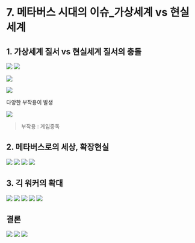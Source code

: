 # 7. 메타버스 시대의 이슈_가상세계 vs 현실세계

## 1. 가상세계 질서 vs 현실세계 질서의 충돌
![](https://velog.velcdn.com/images/planic324/post/639a1d17-aa6a-43ef-b603-0ae5841cd879/image.png)
![](https://velog.velcdn.com/images/planic324/post/549ccf8e-1b2a-4b5e-b4e0-a0290e00cc4c/image.png)

![](https://velog.velcdn.com/images/planic324/post/7c3278c0-40d2-4cca-bf64-388bde0fbf55/image.png)

![](https://velog.velcdn.com/images/planic324/post/534863fb-bca1-4e0b-8bc5-a0863c31763f/image.png)

다양한 부작용이 발생

![](https://velog.velcdn.com/images/planic324/post/c506a2cf-55ae-4b93-93e1-eb8d10de6c08/image.png)

> 부작용 : 게임중독

## 2. 메타버스로의 세상, 확장현실
![](https://velog.velcdn.com/images/planic324/post/5738c92c-af02-42cd-89f6-9cfe04a186b0/image.png)
![](https://velog.velcdn.com/images/planic324/post/de701f0a-df84-47b1-8cb5-b72bea1b6759/image.png)
![](https://velog.velcdn.com/images/planic324/post/146e8b56-8674-43d1-bc2e-142d84086be9/image.png)
![](https://velog.velcdn.com/images/planic324/post/2f6b06f5-824b-437b-9992-b64c4b06b5a9/image.png)

## 3. 긱 워커의 확대
![](https://velog.velcdn.com/images/planic324/post/e570aaa1-5095-41fe-8bf7-665e6f8bed36/image.png)
![](https://velog.velcdn.com/images/planic324/post/eb32ebf8-61ab-484b-95d9-8908ed33c607/image.png)
![](https://velog.velcdn.com/images/planic324/post/91b41f06-02c5-4fc3-bb08-16315e839fe0/image.png)
![](https://velog.velcdn.com/images/planic324/post/73e15c0f-34ee-41c9-8b33-e7410d435bf1/image.png)
![](https://velog.velcdn.com/images/planic324/post/f89f0cb4-ff6d-4efc-976d-c59fb100f3c3/image.png)

## 결론
![](https://velog.velcdn.com/images/planic324/post/1dfeca2b-a522-47c6-8cb7-cbacdf6a37b7/image.png)
![](https://velog.velcdn.com/images/planic324/post/0babe1f8-b048-4da0-92a2-c1b71a9fbb2c/image.png)
![](https://velog.velcdn.com/images/planic324/post/80becee2-91fb-4d0a-98cd-3952a73793bc/image.png)
